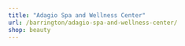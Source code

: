 ```yaml
---
title: "Adagio Spa and Wellness Center"
url: /barrington/adagio-spa-and-wellness-center/
shop: beauty
---
```


